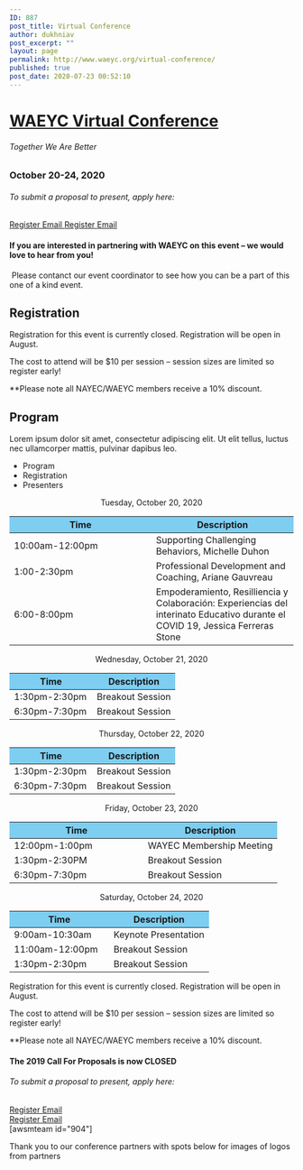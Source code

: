 ```yaml
---
ID: 887
post_title: Virtual Conference
author: dukhniav
post_excerpt: ""
layout: page
permalink: http://www.waeyc.org/virtual-conference/
published: true
post_date: 2020-07-23 00:52:10
---
```

<h1><a href="">WAEYC Virtual Conference</a></h1>		
			<h6>Together We Are Better</h6>		
			<h3>October 20-24, 2020</h3>		
			<h6>To submit a proposal to present, apply here:</h6>		
		<a href="https://www.eventbrite.com/e/2020-waeyc-call-for-proposals-tickets-108884454334" data-text="Register">
				Register
		</a>
		<a href="emailto:amandacardwell@frontier.com" data-text="Go!">
				Email
		</a>
		<a href="https://www.eventbrite.com/e/2020-waeyc-call-for-proposals-tickets-108884454334" data-text="Register">
				Register
		</a>
		<a href="emailto:amandacardwell@frontier.com" data-text="Go!">
				Email
		</a>
				<h4>If you are interested in partnering with WAEYC on this event – we would love to hear from you!</h4>
																						<p><p> Please contanct our event coordinator to see how you can be a part of this one of a kind event.</p></p>
			<h2>Registration</h2>		
		<p style="font-weight: 400;">Registration for this event is currently closed. Registration will be open in August.</p><p style="font-weight: 400;">The cost to attend will be $10 per session – session sizes are limited so register early!</p><p style="font-weight: 400;">**Please note all NAYEC/WAEYC members receive a 10% discount.</p>		
			<h2>Program</h2>		
		<p>Lorem ipsum dolor sit amet, consectetur adipiscing elit. Ut elit tellus, luctus nec ullamcorper mattis, pulvinar dapibus leo.</p>		
		  <ul>
	    		      		<li>                                                        	      		 Program</li>
	      		      		<li>                                                        	      		 Registration</li>
	      		      		<li>                                                        	      		 Presenters</li>
	      	    		</ul>
		      												<p style="text-align: center;">Tuesday, October 20, 2020</p>
<table style="width: 100%;">
<thead>
<tr>
<th style="background-color: #7dcef1; width: 50%;">Time</th>
<th style="background-color: #7dcef1; width: 50%;">Description</th>
</tr>
</thead>
<tbody>
<tr>
<td>10:00am-12:00pm</td>
<td>Supporting Challenging Behaviors, Michelle Duhon</td> 
</tr>
<tr>
<td>1:00-2:30pm</td>
<td>Professional Development and Coaching, Ariane Gauvreau</td>
</tr>
<tr>
<td>6:00-8:00pm</td>
<td>Empoderamiento, Resilliencia y Colaboración: Experiencias del interinato Educativo durante el COVID 19, Jessica Ferreras Stone</td>
</tr>
</tbody>
</table>
<p style="text-align: center;">Wednesday, October 21, 2020</p>
<table style="width: 100%;" cellspacing="5" cellpadding="5">
<thead>
<tr>
<th style="background-color: #7dcef1; width: 50%;">Time</th>
<th style="background-color: #7dcef1; width: 50%;">Description</th>
</tr>
</thead>
<tbody>
<tr>
<td>1:30pm-2:30pm</td>
<td>Breakout Session</td>
</tr>
<tr>
<td>6:30pm-7:30pm</td>
<td>Breakout Session</td>
</tr>
</tbody>
</table>
<p style="text-align: center;">Thursday, October 22, 2020</p>
<table style="width: 100%;" cellspacing="5" cellpadding="5">
<thead>
<tr>
<th style="background-color: #7dcef1; width: 50%;">Time</th>
<th style="background-color: #7dcef1; width: 50%;">Description</th>
</tr>
</thead>
<tbody>
<tr>
<td>1:30pm-2:30pm</td>
<td>Breakout Session</td>
</tr>
<tr>
<td>6:30pm-7:30pm</td>
<td>Breakout Session</td>
</tr>
</tbody>
</table>
<p style="text-align: center;">Friday, October 23, 2020</p>
<table style="width: 100%;" cellspacing="5" cellpadding="5">
<thead>
<tr>
<th style="background-color: #7dcef1; width: 50%;">Time</th>
<th style="background-color: #7dcef1; width: 50%;">Description</th>
</tr>
</thead>
<tbody>
<tr>
<td>12:00pm-1:00pm</td>
<td>WAYEC Membership Meeting</td>
</tr>
<tr>
<td>1:30pm-2:30PM</td>
<td>Breakout Session</td>
</tr>
<tr>
<td>6:30pm-7:30pm</td>
<td>Breakout Session</td>
</tr>
</tbody>
</table>
<p style="text-align: center;">Saturday, October 24, 2020</p>
<table style="width: 100%;" cellspacing="5" cellpadding="5">
<thead>
<tr>
<th style="background-color: #7dcef1; width: 50%;">Time</th>
<th style="background-color: #7dcef1; width: 50%;">Description</th>
</tr>
</thead>
<tbody>
<tr>
<td>9:00am-10:30am</td>
<td>Keynote Presentation</td>
</tr>
<tr>
<td>11:00am-12:00pm</td>
<td>Breakout Session</td>
</tr>
<tr>
<td>1:30pm-2:30pm</td>
<td>Breakout Session</td>
</tr>
</tbody>
</table>							    			
		      												<p style="font-weight: 400;">Registration for this event is currently closed. Registration will be open in August.</p><p style="font-weight: 400;">The cost to attend will be $10 per session – session sizes are limited so register early!</p><p style="font-weight: 400;">**Please note all NAYEC/WAEYC members receive a 10% discount.</p>							    			
		      												<h4>The 2019 Call For Proposals is now CLOSED</h4>
<section
  data-id="96986f1"
  data-element_type="section"
  data-settings='{"stretch_section":"section-stretched"}'
  style="width: 1069px; left: 0px;"
>
                <h6>
                  To submit a proposal to present, apply here:
                </h6>
                  <a
                    href="https://www.eventbrite.com/e/2020-waeyc-call-for-proposals-tickets-108884454334"
                    data-text="Register"
                  >
                      Register
                  </a>
                  <a
                    href="emailto:amandacardwell@frontier.com"
                    data-text="Go!"
                  >
                      Email
                  </a>
</section>
<section
  data-id="cee2e0e"
  data-element_type="section"
>
                  <a
                    href="https://www.eventbrite.com/e/2020-waeyc-call-for-proposals-tickets-108884454334"
                    data-text="Register"
                  >
                      Register
                  </a>
                  <a
                    href="emailto:amandacardwell@frontier.com"
                    data-text="Go!"
                  >
                      Email
                  </a>
</section>
		[awsmteam id="904"]<p>Thank you to our conference partners with spots below for images of logos from partners</p>